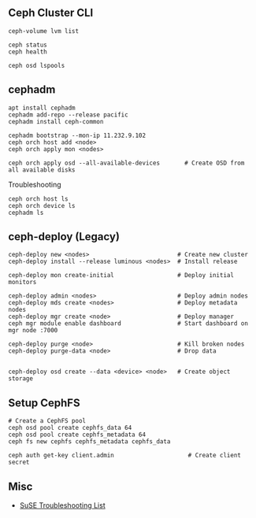 ## Ceph Cluster CLI

    ceph-volume lvm list

    ceph status
    ceph health
    
    ceph osd lspools
    
## cephadm

    apt install cephadm 
    cephadm add-repo --release pacific
    cephadm install ceph-common
    
    cephadm bootstrap --mon-ip 11.232.9.102
    ceph orch host add <node>
    ceph orch apply mon <nodes>
    
    ceph orch apply osd --all-available-devices       # Create OSD from all available disks

Troubleshooting
    
    ceph orch host ls
    ceph orch device ls
    cephadm ls

## ceph-deploy (Legacy)

    ceph-deploy new <nodes>                         # Create new cluster    
    ceph-deploy install --release luminous <nodes>  # Install release

    ceph-deploy mon create-initial                  # Deploy initial monitors
    
    ceph-deploy admin <nodes>                       # Deploy admin nodes
    ceph-deploy mds create <nodes>                  # Deploy metadata nodes
    ceph-deploy mgr create <node>                   # Deploy manager
    ceph mgr module enable dashboard                # Start dashboard on mgr node :7000

    ceph-deploy purge <node>                        # Kill broken nodes
    ceph-deploy purge-data <node>                   # Drop data
 
 
    ceph-deploy osd create --data <device> <node>   # Create object storage
    

## Setup CephFS

    # Create a CephFS pool
    ceph osd pool create cephfs_data 64
    ceph osd pool create cephfs_metadata 64
    ceph fs new cephfs cephfs_metadata cephfs_data
     
    ceph auth get-key client.admin                     # Create client secret

## Misc

- [SuSE Troubleshooting List](https://documentation.suse.com/ses/7/html/ses-all/bp-troubleshooting-status.html)
